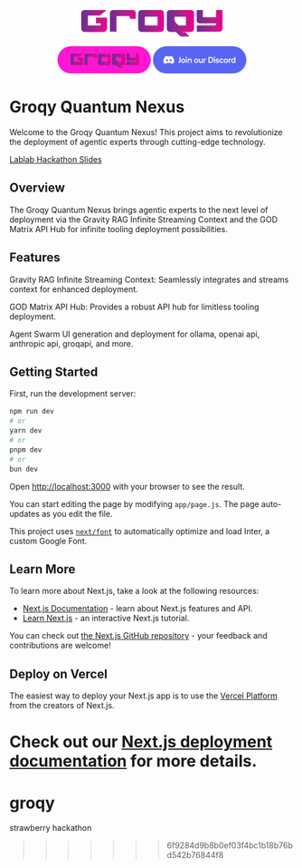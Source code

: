 <p align="center">
  <img src="icons/groqyLogo.png" alt="Groqy" width="250"/>
</p>
<p align="center">
  <a href="https://groqy.com"><img src="icons/groqyButton.png" height="48"></a>
  <a href="https://discord.gg/ZU2SndazHJ"><img src="icons/Discord button.png" height="48"></a>
</p>

# Groqy Quantum Nexus
Welcome to the Groqy Quantum Nexus! This project aims to revolutionize the deployment of agentic experts through cutting-edge technology.

[Lablab Hackathon Slides](https://docs.google.com/presentation/d/1SbhkJdPqVMvNKBs31xUrVZUNqBMJHTyogBoD8Nr-xKI/edit?usp=sharing)

## Overview
The Groqy Quantum Nexus brings agentic experts to the next level of deployment via the Gravity RAG Infinite Streaming Context and the GOD Matrix API Hub for infinite tooling deployment possibilities.

## Features
Gravity RAG Infinite Streaming Context: Seamlessly integrates and streams context for enhanced deployment.

GOD Matrix API Hub: Provides a robust API hub for limitless tooling deployment.

Agent Swarm UI generation and deployment for ollama, openai api, anthropic api, groqapi, and more.

## Getting Started

First, run the development server:

```bash
npm run dev
# or
yarn dev
# or
pnpm dev
# or
bun dev
```

Open [http://localhost:3000](http://localhost:3000) with your browser to see the result.

You can start editing the page by modifying `app/page.js`. The page auto-updates as you edit the file.

This project uses [`next/font`](https://nextjs.org/docs/basic-features/font-optimization) to automatically optimize and load Inter, a custom Google Font.

## Learn More

To learn more about Next.js, take a look at the following resources:

- [Next.js Documentation](https://nextjs.org/docs) - learn about Next.js features and API.
- [Learn Next.js](https://nextjs.org/learn) - an interactive Next.js tutorial.

You can check out [the Next.js GitHub repository](https://github.com/vercel/next.js/) - your feedback and contributions are welcome!

## Deploy on Vercel

The easiest way to deploy your Next.js app is to use the [Vercel Platform](https://vercel.com/new?utm_medium=default-template&filter=next.js&utm_source=create-next-app&utm_campaign=create-next-app-readme) from the creators of Next.js.

Check out our [Next.js deployment documentation](https://nextjs.org/docs/deployment) for more details.
=======
# groqy
strawberry hackathon
>>>>>>> 6f9284d9b8b0ef03f4bc1b18b76bd542b76844f8
